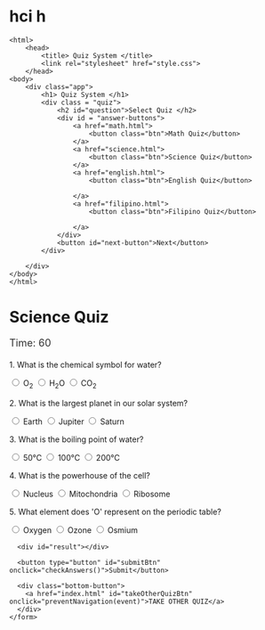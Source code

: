 # hci h


<!DOCTYPE html>
    <html>
        <head>
            <title> Quiz System </title>
            <link rel="stylesheet" href="style.css">
        </head>
    <body>
        <div class="app">
            <h1> Quiz System </h1>
            <div class = "quiz">
                <h2 id="question">Select Quiz </h2>
                <div id = "answer-buttons">
                    <a href="math.html">
                        <button class="btn">Math Quiz</button>
                    </a>
                    <a href="science.html">
                        <button class="btn">Science Quiz</button>
                    </a>
                    <a href="english.html">
                        <button class="btn">English Quiz</button>
                    
                    </a>
                    <a href="filipino.html">
                        <button class="btn">Filipino Quiz</button>
                    
                    </a>
                </div>
                <button id="next-button">Next</button>
            </div>
            
        </div>
    </body>
    </html>

<!DOCTYPE html>
<html lang="en">
<head>
  <meta charset="UTF-8" />
  <title>Science Quiz</title>
  <link rel="stylesheet" href="styles.css" />
  <style>
    .correct {
      background-color: lightgreen;
    }
    .wrong {
      background-color: lightcoral;
    }
    .timer-display {
      font-size: 18px;
      color: #333;
      margin-bottom: 20px;
    }
    .question {
      margin-bottom: 15px;
    }
    .bottom-button {
      margin-top: 20px;
    }
    #result {
      margin-top: 20px;
      font-size: 18px;
    }
  </style>
</head>
<body>
  <div class="container">
    <h1>Science Quiz</h1>
    <div id="timer" class="timer-display">Time: 60</div>
    <form id="scienceQuiz">
      <div class="question">
        <p>1. What is the chemical symbol for water?</p>
        <label><input type="radio" name="q1" value="a" /> O<sub>2</sub></label>
        <label><input type="radio" name="q1" value="b" /> H<sub>2</sub>O</label>
        <label><input type="radio" name="q1" value="c" /> CO<sub>2</sub></label>
      </div>
      <div class="question">
        <p>2. What is the largest planet in our solar system?</p>
        <label><input type="radio" name="q2" value="a" /> Earth</label>
        <label><input type="radio" name="q2" value="b" /> Jupiter</label>
        <label><input type="radio" name="q2" value="c" /> Saturn</label>
      </div>
      <div class="question">
        <p>3. What is the boiling point of water?</p>
        <label><input type="radio" name="q3" value="a" /> 50°C</label>
        <label><input type="radio" name="q3" value="b" /> 100°C</label>
        <label><input type="radio" name="q3" value="c" /> 200°C</label>
      </div>
      <div class="question">
        <p>4. What is the powerhouse of the cell?</p>
        <label><input type="radio" name="q4" value="a" /> Nucleus</label>
        <label><input type="radio" name="q4" value="b" /> Mitochondria</label>
        <label><input type="radio" name="q4" value="c" /> Ribosome</label>
      </div>
      <div class="question">
        <p>5. What element does 'O' represent on the periodic table?</p>
        <label><input type="radio" name="q5" value="a" /> Oxygen</label>
        <label><input type="radio" name="q5" value="b" /> Ozone</label>
        <label><input type="radio" name="q5" value="c" /> Osmium</label>
      </div>

      <div id="result"></div>

      <button type="button" id="submitBtn" onclick="checkAnswers()">Submit</button>

      <div class="bottom-button">
        <a href="index.html" id="takeOtherQuizBtn" onclick="preventNavigation(event)">TAKE OTHER QUIZ</a>
      </div>
    </form>
  </div>

  <script>
    let timeLeft = 60;
    let timerInterval;
    let timerStarted = false;

    function disableInputs() {
      document.querySelectorAll('input[type="radio"]').forEach(input => input.disabled = true);
    }

    function disableAfterSubmission() {
      document.getElementById('submitBtn').disabled = true;
      disableInputs();
    }

    function stopTimer() {
      clearInterval(timerInterval);
    }

    function updateTimer() {
      const timerDisplay = document.getElementById('timer');
      timerDisplay.textContent = 'Time: ' + timeLeft;

      if (timeLeft <= 0) {
        clearInterval(timerInterval);
        alert("Time's up!");
        disableInputs();
        disableAfterSubmission();
        checkAnswers();
        enableTakeOtherQuizBtn(); // Allow the user to take another quiz after time is up
      } else {
        timeLeft--;
      }
    }

    function startTimer() {
      timerInterval = setInterval(updateTimer, 1000);
    }

    function startQuizTimer() {
      if (!timerStarted) {
        startTimer();
        timerStarted = true;
      }
    }

    document.querySelectorAll('input[type="radio"]').forEach(button => {
      button.addEventListener('click', startQuizTimer);
    });

    function preventNavigation(event) {
      const answered = document.querySelectorAll('input[type="radio"]:checked').length;
      if (answered < 5) {
        event.preventDefault();
        alert("Please answer all questions before switching quizzes.");
      }
    }

    function enableTakeOtherQuizBtn() {
      const takeOtherQuizBtn = document.getElementById('takeOtherQuizBtn');
      takeOtherQuizBtn.removeAttribute('onclick');
      takeOtherQuizBtn.style.pointerEvents = 'auto';

      
    }

    function checkAnswers() {
      const correctAnswers = {
        q1: 'b', // H2O
        q2: 'b', // Jupiter
        q3: 'b', // 100°C
        q4: 'b', // Mitochondria
        q5: 'a'  // Oxygen
      };

      let total = 5;
      let score = 0;
      let unanswered = [];

      // Clear old highlights
      document.querySelectorAll('label').forEach(label => {
        label.classList.remove('correct', 'wrong');
      });

      // Check if all questions are answered
      for (let question in correctAnswers) {
        const selected = document.querySelector(`input[name="${question}"]:checked`);
        if (!selected) {
    
<!DOCTYPE html>
<html lang="en">
<head>
  <meta charset="UTF-8" />
  <title>English Quiz</title>
  <link rel="stylesheet" href="styles.css" />
  <style>
    .correct {
      background-color: lightgreen;
    }
    .wrong {
      background-color: lightcoral;
    }
    .timer-display {
      font-size: 18px;
      color: #333;
      margin-bottom: 20px;
    }
    .question {
      margin-bottom: 15px;
    }
    .bottom-button {
      margin-top: 20px;
    }
    #result {
      margin-top: 20px;
      font-size: 18px;
    }
  </style>
</head>
<body>
  <div class="container">
    <h1>English Quiz</h1>
    <div id="timer" class="timer-display">Time: 60</div>
    <form id="englishQuiz">
      <div class="question">
        <p>1. Which of the following is a synonym for "happy"?</p>
        <label><input type="radio" name="q1" value="a" /> Sad</label>
        <label><input type="radio" name="q1" value="b" /> Joyful</label>
        <label><input type="radio" name="q1" value="c" /> Angry</label>
      </div>
      <div class="question">
        <p>2. What is the plural form of "child"?</p>
        <label><input type="radio" name="q2" value="a" /> Childs</label>
        <label><input type="radio" name="q2" value="b" /> Children</label>
        <label><input type="radio" name="q2" value="c" /> Childes</label>
      </div>
      <div class="question">
        <p>3. Choose the correct sentence:</p>
        <label><input type="radio" name="q3" value="a" /> She can sings well.</label>
        <label><input type="radio" name="q3" value="b" /> She can sing well.</label>
        <label><input type="radio" name="q3" value="c" /> She can sung well.</label>
      </div>
      <div class="question">
        <p>4. What is the antonym of "difficult"?</p>
        <label><input type="radio" name="q4" value="a" /> Easy</label>
        <label><input type="radio" name="q4" value="b" /> Hard</label>
        <label><input type="radio" name="q4" value="c" /> Complicated</label>
      </div>
      <div class="question">
        <p>5. Which of the following is a proper noun?</p>
        <label><input type="radio" name="q5" value="a" /> city</label>
        <label><input type="radio" name="q5" value="b" /> John</label>
        <label><input type="radio" name="q5" value="c" /> dog</label>
      </div>

      <div id="result"></div>

      <button type="button" id="submitBtn" onclick="checkAnswers()">Submit</button>

      <div class="bottom-button">
        <a href="index.html" id="takeOtherQuizBtn" onclick="preventNavigation(event)">TAKE OTHER QUIZ</a>
      </div>
    </form>
  </div>

  <script>
    let timeLeft = 60;
    let timerInterval;
    let timerStarted = false;

    function disableInputs() {
      document.querySelectorAll('input[type="radio"]').forEach(input => input.disabled = true);
    }

    function disableAfterSubmission() {
      document.getElementById('submitBtn').disabled = true;
      disableInputs();
    }

    function stopTimer() {
      clearInterval(timerInterval);
    }

    function updateTimer() {
      const timerDisplay = document.getElementById('timer');
      timerDisplay.textContent = 'Time: ' + timeLeft;

      if (timeLeft <= 0) {
        clearInterval(timerInterval);
        alert("Time's up!");
        disableInputs();
        disableAfterSubmission();
        checkAnswers();
        enableTakeOtherQuizBtn();
      } else {
        timeLeft--;
      }
    }

    function startTimer() {
      timerInterval = setInterval(updateTimer, 1000);
    }

    function startQuizTimer() {
      if (!timerStarted) {
        startTimer();
        timerStarted = true;
      }
    }

    document.querySelectorAll('input[type="radio"]').forEach(button => {
      button.addEventListener('click', startQuizTimer);
    });

    function preventNavigation(event) {
      const answered = document.querySelectorAll('input[type="radio"]:checked').length;
      if (answered < 5) {
        event.preventDefault();
        alert("Please answer all questions before switching quizzes.");
      }
    }

    function enableTakeOtherQuizBtn() {
      const takeOtherQuizBtn = document.getElementById('takeOtherQuizBtn');
      takeOtherQuizBtn.removeAttribute('onclick');
      takeOtherQuizBtn.style.pointerEvents = 'auto';
      
    }

    function checkAnswers() {
      const correctAnswers = {
        q1: 'b', // Joyful
        q2: 'b', // Children
        q3: 'b', // She can sing well.
        q4: 'a', // Easy
        q5: 'b'  // John
      };

      let total = 5;
      let score = 0;
      let unanswered = [];

      document.querySelectorAll('label').forEach(label => {
        label.classList.remove('correct', 'wrong');
      });

      for (let question in correctAnswers) {
        const selected = document.querySelector(`input[name="${question}"]:checked`);
        if (!selected) {
          unanswered.push(question);
        }
      }

      if (unanswered.length > 0) {
        const result = document.getElementById("result");

<

<!DOCTYPE html>
<html lang="en">
<head>
  <meta charset="UTF-8" />
  <title>Filipino Quiz</title>
  <link rel="stylesheet" href="styles.css" />
  <style>
    .correct {
      background-color: lightgreen;
    }
    .wrong {
      background-color: lightcoral;
    }
    .timer-display {
      font-size: 18px;
      color: #333;
      margin-bottom: 20px;
    }
    .question {
      margin-bottom: 15px;
    }
    .bottom-button {
      margin-top: 20px;
    }
    #result {
      margin-top: 20px;
      font-size: 18px;
    }
  </style>
</head>
<body>
  <div class="container">
    <h1>Filipino Quiz</h1>
    <div id="timer" class="timer-display">Time: 60</div>
    <form id="filipinoQuiz">
      <div class="question">
        <p>1. Ano ang pambansang wika ng Pilipinas?</p>
        <label><input type="radio" name="q1" value="a" /> Ingles</label>
        <label><input type="radio" name="q1" value="b" /> Cebuano</label>
        <label><input type="radio" name="q1" value="c" /> Filipino</label>
      </div>
      <div class="question">
        <p>2. Sino ang kilalang "Ama ng Balagtasan"?</p>
        <label><input type="radio" name="q2" value="a" /> Francisco Balagtas</label>
        <label><input type="radio" name="q2" value="b" /> Jose Rizal</label>
        <label><input type="radio" name="q2" value="c" /> Lope K. Santos</label>
      </div>
      <div class="question">
        <p>3. Anong bahagi ng pananalita ang naglalarawan sa pangngalan?</p>
        <label><input type="radio" name="q3" value="a" /> Pang-abay</label>
        <label><input type="radio" name="q3" value="b" /> Pang-uri</label>
        <label><input type="radio" name="q3" value="c" /> Pandiwa</label>
      </div>
      <div class="question">
        <p>4. Ano ang tawag sa dalawang salitang pinagsama upang makabuo ng bagong salita?</p>
        <label><input type="radio" name="q4" value="a" /> Tambalan</label>
        <label><input type="radio" name="q4" value="b" /> Inuulit</label>
        <label><input type="radio" name="q4" value="c" /> Payak</label>
      </div>
      <div class="question">
        <p>5. Alin sa mga sumusunod ang isang epiko?</p>
        <label><input type="radio" name="q5" value="a" /> Ibong Adarna</label>
        <label><input type="radio" name="q5" value="b" /> Biag ni Lam-ang</label>
        <label><input type="radio" name="q5" value="c" /> Florante at Laura</label>
      </div>

      <div id="result"></div>

      <button type="button" id="submitBtn" onclick="checkAnswers()">Submit</button>

      <div class="bottom-button">
        <a href="index.html" id="takeOtherQuizBtn" onclick="preventNavigation(event)">TAKE OTHER QUIZ</a>
      </div>
    </form>
  </div>

  <script>
    let timeLeft = 60;
    let timerInterval;
    let timerStarted = false;

    function disableInputs() {
      document.querySelectorAll('input[type="radio"]').forEach(input => input.disabled = true);
    }

    function disableAfterSubmission() {
      document.getElementById('submitBtn').disabled = true;
      disableInputs();
    }

    function stopTimer() {
      clearInterval(timerInterval);
    }

    function updateTimer() {
      const timerDisplay = document.getElementById('timer');
      timerDisplay.textContent = 'Time: ' + timeLeft;

      if (timeLeft <= 0) {
        clearInterval(timerInterval);
        alert("Time's up!");
        disableInputs();
        disableAfterSubmission();
        checkAnswers();
        enableTakeOtherQuizBtn();
      } else {
        timeLeft--;
      }
    }

    function startTimer() {
      timerInterval = setInterval(updateTimer, 1000);
    }

    function startQuizTimer() {
      if (!timerStarted) {
        startTimer();
        timerStarted = true;
      }
    }

    document.querySelectorAll('input[type="radio"]').forEach(button => {
      button.addEventListener('click', startQuizTimer);
    });

    function preventNavigation(event) {
      const answered = document.querySelectorAll('input[type="radio"]:checked').length;
      if (answered < 5) {
        event.preventDefault();
        alert("Sagutin muna ang lahat ng tanong bago lumipat ng quiz.");
      }
    }

    function enableTakeOtherQuizBtn() {
      const takeOtherQuizBtn = document.getElementById('takeOtherQuizBtn');
      takeOtherQuizBtn.removeAttribute('onclick');
      takeOtherQuizBtn.style.pointerEvents = 'auto';

      
    }

    function checkAnswers() {
      const correctAnswers = {
        q1: 'c', // Filipino
        q2: 'a', // Francisco Balagtas
        q3: 'b', // Pang-uri
        q4: 'a', // Tambalan
        q5: 'b'  // Biag ni Lam-ang
      };

      let total = 5;
      let score = 0;
      let unanswered = [];

      document.querySelectorAll('label').forEach(label => {
        label.classList.remove('correct', 'wrong');
      });

      for (let question in correctAnswers) {
        const selected = document.querySelector(`input[name="${question}"]:checked`);
        if (!selected) {
          unanswered.push(question)

<!DOCTYPE html>
<html lang="en">
<head>
  <meta charset="UTF-8" />
  <title>Math Quiz</title>
  <link rel="stylesheet" href="styles.css" />
  <style>
    .correct {
      background-color: lightgreen;
    }
    .wrong {
      background-color: lightcoral;
    }
    .timer-display {
      font-size: 18px;
      color: #333;
      margin-bottom: 20px;
    }
    .question {
      margin-bottom: 15px;
    }
    .bottom-button {
      margin-top: 20px;
    }
    #result {
      margin-top: 20px;
      font-size: 18px;
    }
  </style>
</head>
<body>
  <div class="container">
    <h1>Math Quiz</h1>
    <div id="timer" class="timer-display">Time: 60</div>
    <form id="mathQuiz">
      <div class="question">
        <p>1. What is 5 + 3?</p>
        <label><input type="radio" name="q1" value="a" /> 7</label>
        <label><input type="radio" name="q1" value="b" /> 8</label>
        <label><input type="radio" name="q1" value="c" /> 9</label>
      </div>
      <div class="question">
        <p>2. What is 10 - 4?</p>
        <label><input type="radio" name="q2" value="a" /> 5</label>
        <label><input type="radio" name="q2" value="b" /> 6</label>
        <label><input type="radio" name="q2" value="c" /> 7</label>
      </div>
      <div class="question">
        <p>3. What is 6 × 2?</p>
        <label><input type="radio" name="q3" value="a" /> 10</label>
        <label><input type="radio" name="q3" value="b" /> 12</label>
        <label><input type="radio" name="q3" value="c" /> 14</label>
      </div>
      <div class="question">
        <p>4. What is 12 ÷ 4?</p>
        <label><input type="radio" name="q4" value="a" /> 2</label>
        <label><input type="radio" name="q4" value="b" /> 3</label>
        <label><input type="radio" name="q4" value="c" /> 4</label>
      </div>
      <div class="question">
        <p>5. What is 7 + 6?</p>
        <label><input type="radio" name="q5" value="a" /> 12</label>
        <label><input type="radio" name="q5" value="b" /> 13</label>
        <label><input type="radio" name="q5" value="c" /> 14</label>
      </div>

      <div id="result"></div>

      <button type="button" id="submitBtn" onclick="checkAnswers()">Submit</button>

      <div class="bottom-button">
        <a href="index.html" id="takeOtherQuizBtn" onclick="preventNavigation(event)">TAKE OTHER QUIZ</a>
      </div>
    </form>
  </div>

  <script>
    let timeLeft = 60;
    let timerInterval;
    let timerStarted = false;

    function disableInputs() {
      document.querySelectorAll('input[type="radio"]').forEach(input => input.disabled = true);
    }

    function disableAfterSubmission() {
      document.getElementById('submitBtn').disabled = true;
      disableInputs();
    }

    function stopTimer() {
      clearInterval(timerInterval);
    }

    function updateTimer() {
      const timerDisplay = document.getElementById('timer');
      timerDisplay.textContent = 'Time: ' + timeLeft;

      if (timeLeft <= 0) {
        clearInterval(timerInterval);
        alert("Time's up!");
        disableInputs();
        disableAfterSubmission();
        checkAnswers();
        enableTakeOtherQuizBtn();
      } else {
        timeLeft--;
      }
    }

    function startTimer() {
      timerInterval = setInterval(updateTimer, 1000);
    }

    function startQuizTimer() {
      if (!timerStarted) {
        startTimer();
        timerStarted = true;
      }
    }

    document.querySelectorAll('input[type="radio"]').forEach(button => {
      button.addEventListener('click', startQuizTimer);
    });

    function preventNavigation(event) {
      const answered = document.querySelectorAll('input[type="radio"]:checked').length;
      if (answered < 5) {
        event.preventDefault();
        alert("Please answer all questions before switching quizzes.");
      }
    }

    function enableTakeOtherQuizBtn() {
      const takeOtherQuizBtn = document.getElementById('takeOtherQuizBtn');
      takeOtherQuizBtn.removeAttribute('onclick');
      takeOtherQuizBtn.style.pointerEvents = 'auto';

      
    }

    function checkAnswers() {
      const correctAnswers = {
        q1: 'b', // 8
        q2: 'b', // 6
        q3: 'b', // 12
        q4: 'b', // 3
        q5: 'b'  // 13
      };

      let total = 5;
      let score = 0;
      let unanswered = [];

      document.querySelectorAll('label').forEach(label => {
        label.classList.remove('correct', 'wrong');
      });

      for (let question in correctAnswers) {
        const selected = document.querySelector(`input[name="${question}"]:checked`);
        if (!selected) {
          unanswered.push(question);
        }
      }

      if (unanswered.length > 0) {
        const result = document.getElementById("result");
        result.textContent = "Please answer all the questions before submitting.";
        result.style.color = "red";
        return;
      }

      for (let question in correctAnswers) {
        const selected = document.querySelector(`input[name="${qu


* {
        margin: 0;
        padding: 0;
        font-family: 'Poppins', sans-serif;
        box-sizing: border-box;
    }
    body {
        background-color: #351da0;
    }
    .app {
        background: #ededf0;
        width: 90%;
        max-width: 600px;
        margin: 100px auto 0;
        border-radius: 10px;
        padding: 30px;
    }
    .app h1 {
        text-align: center;
        font-size: 25px;
        color: #351da0;
        font-weight: 600;
        border-bottom: 1px solid #351da0;
        padding-bottom: 10px;
    }
    .quiz{
        margin-top: 20px 0;
    }
    .quiz h2 {
        font-size: 18px;
        color: #351da0;
        font-weight: 600;   
    }
    .btn{
        background-color: #ededf0;
        color: rgb(0, 0, 0);
        font-weight: 500;
        width: 100%;
        border: 1px solid  #351da0;
        padding: 10px;
        margin-top: 20px;
        text-align: left;
        border-radius: 4px;
        cursor: pointer;
        transition: all 0.3s ease;
    }
    .btn:hover{
        background-color: #000000;
        color: #ededf0;
    }
    #next-button{
        background: #351da0;
        color: rgb(252, 247, 247);
        font-weight: 500;
        width: 150px;
        border: 0;
        padding: 10px;
        margin: 20px auto 0;
        border-radius: 4px;
        cursor: pointer;
        display: none;
        
    }

body {
        font-family: 'Segoe UI', Tahoma, Geneva, Verdana, sans-serif;
        margin: 0;
        padding: 0;
        display: flex;
        justify-content: center;
        align-items: flex-start;
        min-height: 100vh;
        background: linear-gradient(135deg, #d0eaff, #f3f9d2);

    }
    .container {
        background:#ffffff;
        padding: 30px 40px;
        margin-top: 50px;
        border-radius: 16px;
        box-shadow: 0 15px 30px rgba(0, 0, 0, 0.1);
        width: 100%;
        max-width: 600px;
    }
    h1 {
        text-align: center;
        color: #020202;
        font-size: 28px;
        margin-bottom: 25px;
    }

    .question {
        margin-bottom: 25px;
    }

    .question p {
        font-weight: bold;
        margin-bottom: 8px;
        font-size: 18px;
    }

    label {
        display: block;
        margin-bottom: 6px;
        padding: 6px 10px;
        background: #ffffff;
        border-radius: 6px;
        cursor: pointer;
        transition: 0.3s ease;
    }

    label:hover {
        background: #e2e8f0;
    }

    input[type="radio"] {
        margin-right: 10px;
    }

    button {
        background-color: #351da0;
        color: white;
        border: none;
        padding: 12px 24px;
        border-radius: 8px;
        font-size: 16px;
        cursor: pointer;
        transition: background-color 0.3s ease;
        width: 100%;
        margin-top: 10px;
    }
    button:hover {
        background-color: #351da0;
    }
    #result {
        margin-top: 20px;
        font-size: 20px;
        color: #1e293b;
        text-align: center;
        font-weight: bold;
    }
    .bottom-button {
        text-align: center;
        margin-top: 25px;
    }
    
    .bottom-button a {
        display: inline-block;
        background-color: #2c2586;
        color: #fff;
        padding: 10px 18px;
        border-radius: 6px;
        text-decoration: none;
        transition: background-color 0.3s ease;
        font-size: 14px;
    }
    
    .bottom-button a:hover {
        background-color: #07a028;
    }
